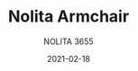 ---
designer: "Cmp Design"
description: "Nolita%20is%20a%20family%20of%20outdoor%20seatings%20which%20recalls%20the%20origins%20of%20a%20historic%20course%20started%20by%20Mario%20Pedrali%20in%201963%20with%20his%20first%20metal%20garden%20chairs.%20Armchair%20with%20high%20backrest%2C%20steel%20tube%20frame%20powder%20coated%20for%20outdoor%20use."
image_primary: "img/Nolita_3655_01_zoom.jpg"
image_secondary: "img/Nolita_3655_02_zoom.jpg"
manufacturer: "Pedrali"
href: "https://www.pedrali.it/en/products/catalog/Chair-NOLITA-3655/"
subtitle: "NOLITA 3655"
tags: 
  - "Pedrali"
  - "Chairs"
title: "Nolita Armchair"
category: "Chairs"
slug: "/manufacturers/pedrali/chairs/cmp-design-nolita-armchair"
date: "2021-02-18"
---